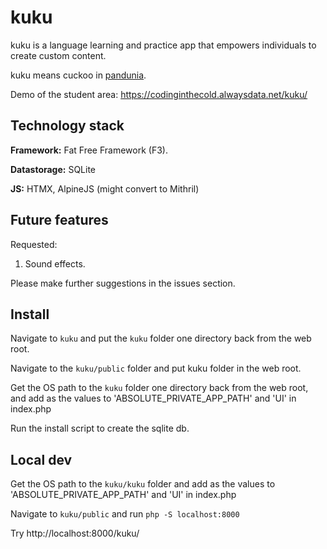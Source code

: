 # kuku 

kuku is a language learning and practice app that empowers individuals to create custom content.

kuku means cuckoo in [pandunia](https://pandunia.info). 

Demo of the student area: https://codinginthecold.alwaysdata.net/kuku/

## Technology stack 

**Framework:** Fat Free Framework (F3). 

**Datastorage:** SQLite

**JS:** HTMX, AlpineJS (might convert to Mithril)

## Future features

Requested: 

1. Sound effects. 

Please make further suggestions in the issues section. 

## Install

Navigate to `kuku` and put the `kuku` folder one directory back from the web root. 

Navigate to the `kuku/public` folder and put kuku folder in the web root. 

Get the OS path to the `kuku` folder one directory back from the web root, and add as the values to 'ABSOLUTE_PRIVATE_APP_PATH' and 'UI' in index.php 

Run the install script to create the sqlite db. 

## Local dev

Get the OS path to the `kuku/kuku` folder and add as the values to 'ABSOLUTE_PRIVATE_APP_PATH' and 'UI' in index.php 

Navigate to `kuku/public` and run `php -S localhost:8000`

Try http://localhost:8000/kuku/

